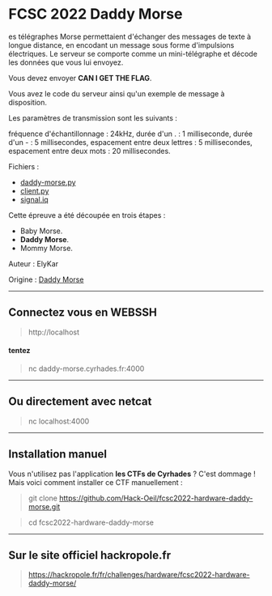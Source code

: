 # FCSC 2022 Daddy Morse

es télégraphes Morse permettaient d'échanger des messages de texte à longue distance, en encodant un message sous forme d'impulsions électriques. Le serveur se comporte comme un mini-télégraphe et décode les données que vous lui envoyez.

Vous devez envoyer **CAN I GET THE FLAG**.

Vous avez le code du serveur ainsi qu'un exemple de message à disposition.

Les paramètres de transmission sont les suivants :

fréquence d'échantillonnage : 24kHz,
durée d'un . : 1 milliseconde,
durée d'un - : 5 millisecondes,
espacement entre deux lettres : 5 millisecondes,
espacement entre deux mots : 20 millisecondes.

Fichiers :
- [daddy-morse.py](daddy-morse.py)
- [client.py](client.py)
- [signal.iq](signal.iq)


Cette épreuve a été découpée en trois étapes :

- Baby Morse.
- **Daddy Morse**.
- Mommy Morse.

Auteur : ElyKar

Origine : [Daddy Morse](https://hackropole.fr/fr/challenges/hardware/fcsc2022-hardware-daddy-morse/)

-----------

## Connectez vous en WEBSSH
> http://localhost

#### tentez 
> nc daddy-morse.cyrhades.fr:4000

-----------

## Ou directement avec netcat
> nc localhost:4000


-----------

## Installation manuel
Vous n'utilisez pas l'application **les CTFs de Cyrhades** ? C'est dommage !
Mais voici comment installer ce CTF manuellement :

> git clone https://github.com/Hack-Oeil/fcsc2022-hardware-daddy-morse.git

> cd fcsc2022-hardware-daddy-morse


-----------

## Sur le site officiel hackropole.fr
> https://hackropole.fr/fr/challenges/hardware/fcsc2022-hardware-daddy-morse/